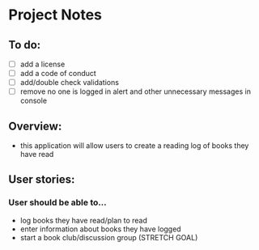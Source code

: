 # Project Notes 

## To do:
- [ ] add a license
- [ ] add a code of conduct 
- [ ] add/double check validations
- [ ] remove no one is logged in alert and other unnecessary messages in console

## Overview: 
- this application will allow users to create a reading log of books they have read 

## User stories: 
### User should be able to... 
- log books they have read/plan to read 
- enter information about books they have logged
- start a book club/discussion group (STRETCH GOAL)